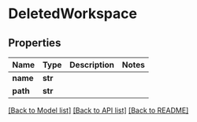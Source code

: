 # DeletedWorkspace


## Properties
Name | Type | Description | Notes
------------ | ------------- | ------------- | -------------
**name** | **str** |  | 
**path** | **str** |  | 

[[Back to Model list]](../#documentation-for-models) [[Back to API list]](../#documentation-for-api-endpoints) [[Back to README]](../)


